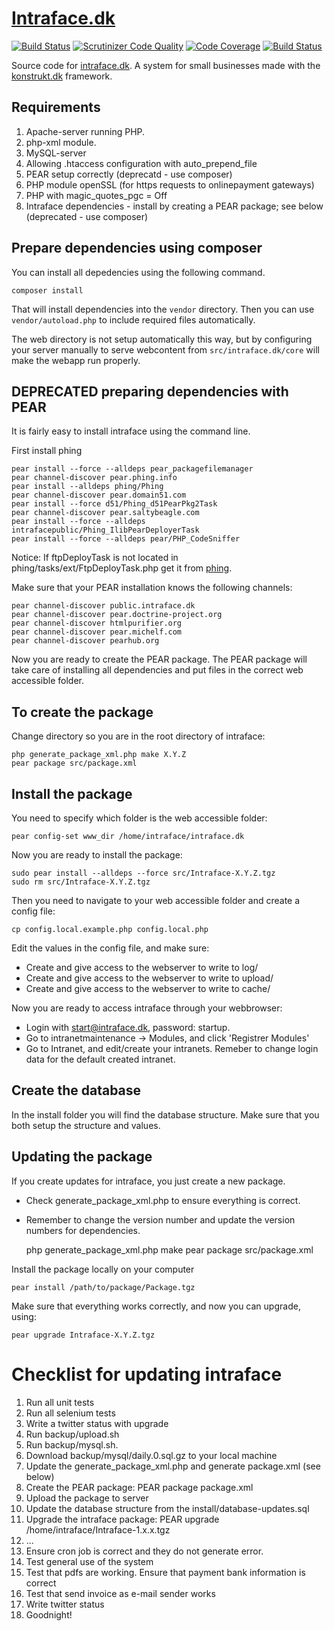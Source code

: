 [Intraface.dk](http://intraface.dk)
============

[![Build Status](https://secure.travis-ci.org/intraface/intraface.dk.png?branch=master)](http://travis-ci.org/intraface/intraface.dk) [![Scrutinizer Code Quality](https://scrutinizer-ci.com/g/intraface/intraface.dk/badges/quality-score.png?b=master)](https://scrutinizer-ci.com/g/intraface/intraface.dk/?branch=master) [![Code Coverage](https://scrutinizer-ci.com/g/intraface/intraface.dk/badges/coverage.png?b=master)](https://scrutinizer-ci.com/g/intraface/intraface.dk/?branch=master) [![Build Status](https://scrutinizer-ci.com/g/intraface/intraface.dk/badges/build.png?b=master)](https://scrutinizer-ci.com/g/intraface/intraface.dk/build-status/master)

Source code for [intraface.dk](http://intraface.dk). A system for small businesses made with the [konstrukt.dk](http://konstrukt) framework.

Requirements
------------

1. Apache-server running PHP.
2. php-xml module.
3. MySQL-server
4. Allowing .htaccess configuration with auto_prepend_file
5. PEAR setup correctly (deprecatd - use composer)
6. PHP module openSSL (for https requests to onlinepayment gateways)
7. PHP with magic_quotes_pgc = Off
8. Intraface dependencies - install by creating a PEAR package; see below (deprecated - use composer)

Prepare dependencies using composer
-----------------------------------

You can install all depedencies using the following command.

```
composer install
```

That will install dependencies into the `vendor` directory. Then you can use `vendor/autoload.php` to include required files automatically.

The web directory is not setup automatically this way, but by configuring your server manually to serve webcontent from `src/intraface.dk/core` will make the webapp run properly.

DEPRECATED preparing dependencies with PEAR
-------------------------------------------

It is fairly easy to install intraface using the command line.

First install phing

    pear install --force --alldeps pear_packagefilemanager
    pear channel-discover pear.phing.info
    pear install --alldeps phing/Phing
    pear channel-discover pear.domain51.com
    pear install --force d51/Phing_d51PearPkg2Task
    pear channel-discover pear.saltybeagle.com
    pear install --force --alldeps intrafacepublic/Phing_IlibPearDeployerTask
    pear install --force --alldeps pear/PHP_CodeSniffer

Notice: If ftpDeployTask is not located in phing/tasks/ext/FtpDeployTask.php get it from [phing](http://phing.info/trac/browser/branches/2.3/classes/phing/tasks/ext/FtpDeployTask.php).

Make sure that your PEAR installation knows the following channels:

    pear channel-discover public.intraface.dk
    pear channel-discover pear.doctrine-project.org
    pear channel-discover htmlpurifier.org
    pear channel-discover pear.michelf.com
    pear channel-discover pearhub.org

Now you are ready to create the PEAR package. The PEAR package will take care of installing all dependencies and put files in the correct web accessible folder.

To create the package
---------------------

Change directory so you are in the root directory of intraface:

    php generate_package_xml.php make X.Y.Z
    pear package src/package.xml

Install the package
-------------------

You need to specify which folder is the web accessible folder:

    pear config-set www_dir /home/intraface/intraface.dk

Now you are ready to install the package:

    sudo pear install --alldeps --force src/Intraface-X.Y.Z.tgz
    sudo rm src/Intraface-X.Y.Z.tgz

Then you need to navigate to your web accessible folder and create a config file:

    cp config.local.example.php config.local.php

Edit the values in the config file, and make sure:

- Create and give access to the webserver to write to log/
- Create and give access to the webserver to write to upload/
- Create and give access to the webserver to write to cache/

Now you are ready to access intraface through your webbrowser:

- Login with start@intraface.dk, password: startup.
- Go to intranetmaintenance -> Modules, and click 'Registrer Modules'
- Go to Intranet, and edit/create your intranets. Remeber to change login data for the default created intranet.

Create the database
-------------------

In the install folder you will find the database structure. Make sure that you both setup the structure and values.

Updating the package
--------------------

If you create updates for intraface, you just create a new package.

- Check generate_package_xml.php to ensure everything is correct.
- Remember to change the version number and update the version numbers for dependencies.

    php generate_package_xml.php make
    pear package src/package.xml

Install the package locally on your computer

    pear install /path/to/package/Package.tgz

Make sure that everything works correctly, and now you can upgrade, using:

    pear upgrade Intraface-X.Y.Z.tgz

Checklist for updating intraface
================================

1. Run all unit tests
2. Run all selenium tests
3. Write a twitter status with upgrade
4. Run backup/upload.sh
5. Run backup/mysql.sh.
6. Download backup/mysql/daily.0.sql.gz to your local machine
7. Update the generate_package_xml.php and generate package.xml (see below)
8. Create the PEAR package: PEAR package package.xml
9. Upload the package to server
10. Update the database structure from the install/database-updates.sql
11. Upgrade the intraface package: PEAR upgrade /home/intraface/Intraface-1.x.x.tgz
12. ...
13. Ensure cron job is correct and they do not generate error.
14. Test general use of the system
15. Test that pdfs are working. Ensure that payment bank information is correct
16. Test that send invoice as e-mail sender works
17. Write twitter status
18. Goodnight!
